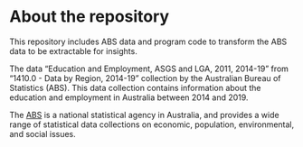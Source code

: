 # About the repository

This repository includes ABS data and program code to transform the ABS data to be extractable for insights. 

The data “Education and Employment, ASGS and LGA, 2011, 2014-19” from “1410.0 - Data by Region, 2014-19” collection by the Australian Bureau of Statistics (ABS). This data collection contains information about the education and employment in Australia between 2014 and 2019. 

The [ABS](https://www.abs.gov.au/) is a national statistical agency in Australia, and provides a wide range of statistical data collections on economic, population, environmental, and social issues.
